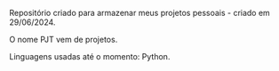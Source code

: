 Repositório criado para armazenar meus projetos pessoais - criado em 29/06/2024.

O nome PJT vem de projetos.

Linguagens usadas até o momento: Python.
